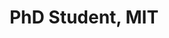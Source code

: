 ---
name: Claudia Pérez-D'Arpino
title: PhD Student, MIT
modal-id: 1
img: robot.png      
alt: Picture of Claudia Pérez-D'Arpino
topic: Learning  How  to  Plan  for  Multi-Step  Manipulation in  Collaborative  Robotics
bio: 
website: http://people.csail.mit.edu/cdarpino/CLEARN/index.html
tags: oral
featuredOrder: 19
---